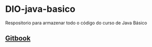 # DIO-java-basico

Respositorio para armazenar todo o código do curso de Java Básico


## [Gitbook](https://glysns.gitbook.io/java-basico/sintaxe/anatomia-das-classes)


